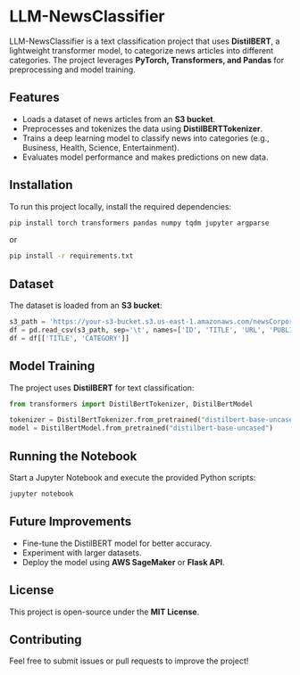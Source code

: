 # LLM-NewsClassifier

LLM-NewsClassifier is a text classification project that uses **DistilBERT**, a lightweight transformer model, to categorize news articles into different categories. The project leverages **PyTorch, Transformers, and Pandas** for preprocessing and model training.

## Features
- Loads a dataset of news articles from an **S3 bucket**.
- Preprocesses and tokenizes the data using **DistilBERTTokenizer**.
- Trains a deep learning model to classify news into categories (e.g., Business, Health, Science, Entertainment).
- Evaluates model performance and makes predictions on new data.

## Installation
To run this project locally, install the required dependencies:

```bash
pip install torch transformers pandas numpy tqdm jupyter argparse
```

or 

```bash
pip install -r requirements.txt
```

## Dataset
The dataset is loaded from an **S3 bucket**:

```python
s3_path = 'https://your-s3-bucket.s3.us-east-1.amazonaws.com/newsCorpora.csv'
df = pd.read_csv(s3_path, sep='\t', names=['ID', 'TITLE', 'URL', 'PUBLISHER', 'CATEGORY', 'STORY', 'HOSTNAME', 'TIMESTAMP'])
df = df[['TITLE', 'CATEGORY']]
```

## Model Training
The project uses **DistilBERT** for text classification:

```python
from transformers import DistilBertTokenizer, DistilBertModel

tokenizer = DistilBertTokenizer.from_pretrained("distilbert-base-uncased")
model = DistilBertModel.from_pretrained("distilbert-base-uncased")
```

## Running the Notebook
Start a Jupyter Notebook and execute the provided Python scripts:

```bash
jupyter notebook
```

## Future Improvements
- Fine-tune the DistilBERT model for better accuracy.
- Experiment with larger datasets.
- Deploy the model using **AWS SageMaker** or **Flask API**.

## License
This project is open-source under the **MIT License**.

## Contributing
Feel free to submit issues or pull requests to improve the project!

